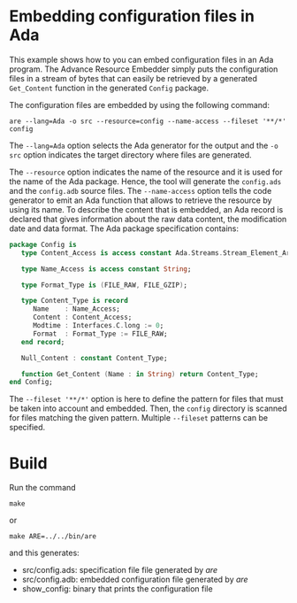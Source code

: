 # Embedding configuration files in Ada

This example shows how to you can embed configuration files
in an Ada program.  The Advance Resource Embedder simply puts
the configuration files in a stream of bytes that can easily
be retrieved by a generated `Get_Content` function in the
generated `Config` package.

The configuration files are embedded by using the following
command:

```
are --lang=Ada -o src --resource=config --name-access --fileset '**/*' config
```

The `--lang=Ada` option selects the Ada generator for the output and the
`-o src` option indicates the target directory where files are generated.

The `--resource` option indicates the name of the resource and it is
used for the name of the Ada package.  Hence, the tool will
generate the `config.ads` and the `config.adb` source files.  The `--name-access`
option tells the code generator to emit an Ada function that allows to retrieve
the resource by using its name.  To describe the content that is embedded,
an Ada record is declared that gives information about the raw data content,
the modification date and data format.
The Ada package specification contains:

```Ada
package Config is
   type Content_Access is access constant Ada.Streams.Stream_Element_Array;

   type Name_Access is access constant String;

   type Format_Type is (FILE_RAW, FILE_GZIP);

   type Content_Type is record
      Name    : Name_Access;
      Content : Content_Access;
      Modtime : Interfaces.C.long := 0;
      Format  : Format_Type := FILE_RAW;
   end record;

   Null_Content : constant Content_Type;

   function Get_Content (Name : in String) return Content_Type;
end Config;
```

The `--fileset '**/*'` option is here to define the pattern for files that
must be taken into account and embedded.  Then, the `config` directory is
scanned for files matching the given pattern.   Multiple `--fileset` patterns
can be specified.


# Build

Run the command

```
make
```

or

```
make ARE=../../bin/are
```

and this generates:

* src/config.ads: specification file file generated by *are*
* src/config.adb: embedded configuration file generated by *are*
* show_config: binary that prints the configuration file

